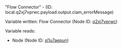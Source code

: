 "Flow Connector" - (ID: local.q2xj7vprwc.payload.output.ciam_errorMessage)

Variable written:
Flow Connector (Node ID: [q2xj7vprwc](../nodes/q2xj7vprwc.md))

Variable reads:
* Node (Node ID: [sl1u7aepun](../nodes/sl1u7aepun.md))
